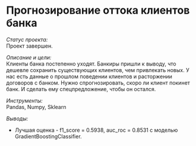 # Прогнозирование оттока клиентов банка

*Статус проекта:*  
Проект завершен.

*Описание и цели:*  
Клиенты банка постепенно уходят. Банкиры пришли к выводу, что дешевле сохранить существующих клиентов, чем привлекать новых.
У нас есть данные о прошлом поведении клиентов и расторжении договоров с банком.
Нужно спрогнозировать, скоро ли клиент покинет банк. И сделать ему спецпредложение, чтобы он остался. 

*Инструменты:*  
Pandas, Numpy, Sklearn

*Выводы:*  
- Лучшая оценка - f1_score = 0.5938, auc_roc = 0.8531 с моделью GradientBoostingClassifier.
